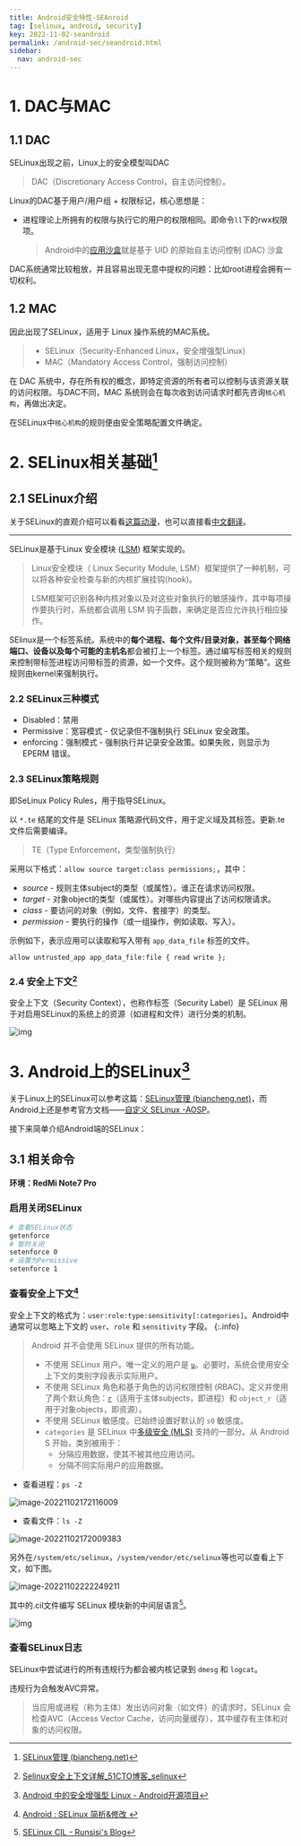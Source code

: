 ```yaml
---
title: Android安全特性-SEAnroid
tag: [selinux, android, security]
key: 2022-11-02-seandroid
permalink: /android-sec/seandroid.html
sidebar:
  nav: android-sec
---
```



# 1. DAC与MAC

## 1.1 DAC

SELinux出现之前，Linux上的安全模型叫DAC

> DAC（Discretionary Access Control，自主访问控制）。

Linux的DAC基于用户/用户组 + 权限标记，核心思想是：

- 进程理论上所拥有的权限与执行它的用户的权限相同。即命令`ll`下的rwx权限项。

	> Android中的[应用沙盒](https://source.android.com/docs/security/app-sandbox)就是基于 UID 的原始自主访问控制 (DAC) 沙盒

DAC系统通常比较粗放，并且容易出现无意中提权的问题：比如root进程会拥有一切权利。

## 1.2 MAC

因此出现了SELinux，适用于 Linux 操作系统的MAC系统。

> - SELinux（Security-Enhanced Linux，安全增强型Linux）
> - MAC（Mandatory Access Control，强制访问控制）

在 DAC 系统中，存在所有权的概念，即特定资源的所有者可以控制与该资源关联的访问权限。与DAC不同，MAC 系统则会在每次收到访问请求时都先咨询`核心机构`，再做出决定。

在SELinux中`核心机构`的规则便由安全策略配置文件确定。

# 2. SELinux相关基础[^3]
## 2.1 SELinux介绍

关于SELinux的直观介绍可以看看[这篇动漫](https://opensource.com/business/13/11/selinux-policy-guide)，也可以直接看[中文翻译](https://www.jianshu.com/p/1d045e60cdfa)。

---

SELinux是基于Linux 安全模块 ([LSM](https://en.wikipedia.org/wiki/Linux_Security_Modules)) 框架实现的。

> Linux安全模块（ Linux Security Module, LSM）框架提供了一种机制，可以将各种安全检查与新的内核扩展挂钩(hook)。
>
> LSM框架可识别各种内核对象以及对这些对象执行的敏感操作，其中每项操作要执行时，系统都会调用 LSM 钩子函数，来确定是否应允许执行相应操作。

SElinux是一个标签系统。系统中的**每个进程、每个文件/目录对象，甚至每个网络端口、设备以及每个可能的主机名**都会被打上一个标签。通过编写标签相关的规则来控制带标签进程访问带标签的资源，如一个文件。这个规则被称为“策略”。这些规则由kernel来强制执行。

### 2.2 SELinux三种模式

- Disabled：禁用
- Permissive：宽容模式 - 仅记录但不强制执行 SELinux 安全政策。
- enforcing：强制模式 - 强制执行并记录安全政策。如果失败，则显示为 EPERM 错误。

### 2.3 SELinux策略规则

即SeLinux Policy Rules，用于指导SELinux。

以 `*.te` 结尾的文件是 SELinux 策略源代码文件，用于定义域及其标签。更新.te文件后需要编译。

> TE（Type Enforcement，类型强制执行）

采用以下格式：`allow source target:class permissions;`，其中：

- *source* - 规则主体subject的类型（或属性）。谁正在请求访问权限。
- *target* - 对象object的类型（或属性）。对哪些内容提出了访问权限请求。
- *class* - 要访问的对象（例如，文件、套接字）的类型。
- *permission* - 要执行的操作（或一组操作，例如读取、写入）。

示例如下，表示应用可以读取和写入带有 `app_data_file` 标签的文件。

```plaintext
allow untrusted_app app_data_file:file { read write };
```

### 2.4 安全上下文[^4]

安全上下文（Security Context），也称作标签（Security Label）是 SELinux 用于对启用SELinux的系统上的资源（如进程和文件）进行分类的机制。

![img](https://xdo0.github.io/imgsrc/300px-SELinux-context.png)

# 3. Android上的SELinux[^1]

关于Linux上的SELinux可以参考这篇：[SELinux管理 (biancheng.net)](http://c.biancheng.net/linux_tutorial/18/)，而Android上还是参考官方文档——[自定义 SELinux  -AOSP](https://source.android.com/docs/security/features/selinux/customize)。

接下来简单介绍Android端的SELinux：

## 3.1 相关命令

**环境：RedMi Note7 Pro**

### 启用关闭SELinux

```bash
# 查看SELinux状态
getenforce
# 暂时关闭
setenforce 0
# 设置为Permissive
setenforce 1
```

### 查看安全上下文[^2]

安全上下文的格式为：`user:role:type:sensitivity[:categories]`。Android中通常可以忽略上下文的 `user`、`role` 和 `sensitivity` 字段。
{:.info}

> Android 并不会使用 SELinux 提供的所有功能。
>
> - 不使用 SELinux 用户。唯一定义的用户是 [`u`](https://android.googlesource.com/platform/system/sepolicy/+/refs/heads/master/private/users)。必要时，系统会使用安全上下文的类别字段表示实际用户。
> - 不使用 SELinux 角色和基于角色的访问权限控制 (RBAC)。定义并使用了两个默认角色：[`r`](https://android.googlesource.com/platform/system/sepolicy/+/refs/heads/master/private/roles_decl)（适用于主体subjects，即进程）和 `object_r`（适用于对象objects，即资源）。
> - 不使用 SELinux 敏感度。已始终设置好默认的 `s0` 敏感度。
> - `categories` 是 SELinux 中[多级安全 (MLS)](https://github.com/SELinuxProject/selinux-notebook/blob/main/src/mls_mcs.md#multi-level-and-multi-category-security) 支持的一部分。从 Android S 开始，类别被用于：
>   - 分隔应用数据，使其不被其他应用访问。
>   - 分隔不同实际用户的应用数据。

- 查看进程：`ps -Z`

![image-20221102172116009](https://xdo0.github.io/imgsrc/image-20221102172116009.png)

- 查看文件：`ls -Z`

![image-20221102172009383](https://xdo0.github.io/imgsrc/image-20221102172009383.png)

另外在`/system/etc/selinux`，`/system/vendor/etc/selinux`等也可以查看上下文，如下图。

![image-20221102222249211](https://xdo0.github.io/imgsrc/image-20221102222249211.png)

其中的.cil文件编写 SELinux 模块新的中间层语言[^5]。

![img](https://xdo0.github.io/imgsrc/cil.png)

### 查看SELinux日志

SELinux中尝试进行的所有违规行为都会被内核记录到 `dmesg` 和 `logcat`。

违规行为会触发AVC异常。

> 当应用或进程（称为主体）发出访问对象（如文件）的请求时，SELinux 会检查AVC（Access Vector Cache，访问向量缓存），其中缓存有主体和对象的访问权限。

[^1]: [Android 中的安全增强型 Linux - Android开源项目](https://source.android.com/docs/security/features/selinux)
[^2]: [Android : SELinux 简析&修改 ](https://www.cnblogs.com/blogs-of-lxl/p/7515023.html)
[^3]: [SELinux管理 (biancheng.net)](http://c.biancheng.net/linux_tutorial/18/)
[^4]: [Selinux安全上下文详解_51CTO博客_selinux](https://blog.51cto.com/u_11970509/2320779)
[^5]:[SELinux CIL - Runsisi's Blog](https://runsisi.com/2020/01/02/selinux-cil/)

